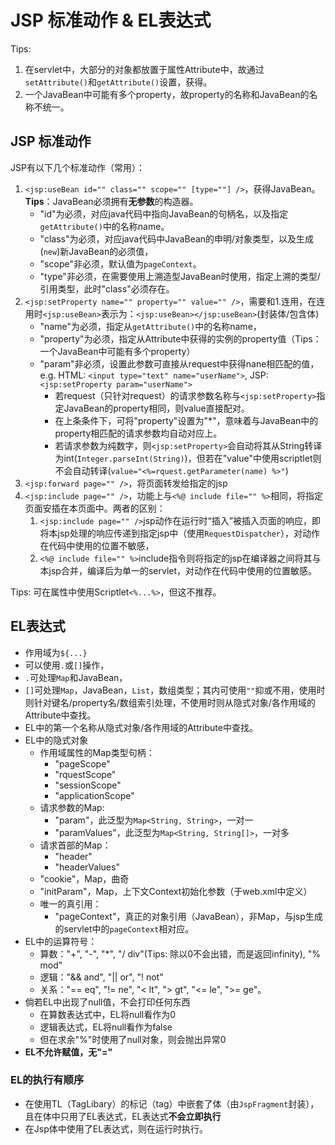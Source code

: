 # JSP 标准动作 & EL表达式
Tips:
1. 在servlet中，大部分的对象都放置于属性Attribute中，故通过`setAttribute()`和`getAttribute()`设置，获得。
2. 一个JavaBean中可能有多个property，故property的名称和JavaBean的名称不统一。

## JSP 标准动作
JSP有以下几个标准动作（常用）：
1. `<jsp:useBean id="" class="" scope="" [type=""] />`，获得JavaBean。**Tips**：JavaBean必须拥有**无参数**的构造器。
	- "id"为必须，对应java代码中指向JavaBean的句柄名，以及指定`getAttribute()`中的名称name。
	- "class"为必须，对应java代码中JavaBean的申明/对象类型，以及生成(`new`)新JavaBean的必须值，
	- "scope"非必须，默认值为`pageContext`。
	- "type"非必须，在需要使用上溯造型JavaBean时使用，指定上溯的类型/引用类型，此时"class"必须存在。
2. `<jsp:setProperty name="" property="" value="" />`，需要和1.连用，在连用时`<jsp:useBean>`表示为：`<jsp:useBean></jsp:useBean>`(封装体/包含体)
	- "name"为必须，指定从`getAttribute()`中的名称name，
	- "property"为必须，指定从Attribute中获得的实例的property值（Tips：一个JavaBean中可能有多个property）
	- "param"非必须，设置此参数可直接从request中获得nane相匹配的值，e.g.  HTML: `<input type="text" name="userName">`, JSP: `<jsp:setProperty param="userName">`
		- 若request（只针对request）的请求参数名称与`<jsp:setProperty>`指定JavaBean的property相同，则value直接配对。
		- 在上条条件下，可将"property"设置为"*"，意味着与JavaBean中的property相匹配的请求参数均自动对应上。
		- 若请求参数为纯数字，则`<jsp:setProperty>`会自动将其从String转译为int(`Integer.parseInt(String)`)，但若在"value"中使用scriptlet则不会自动转译(`value="<%=rquest.getParameter(name) %>"`)
3. `<jsp:forward page="" />`，将页面转发给指定的jsp
4. `<jsp:include page="" />`，功能上与`<%@ include file="" %>`相同，将指定页面安插在本页面中。两者的区别：
	1. `<jsp:include page="" />`jsp动作在运行时“插入”被插入页面的响应，即将本jsp处理的响应传递到指定jsp中（使用`RequestDispatcher`），对动作在代码中使用的位置不敏感，
	2. `<%@ include file="" %>`include指令则将指定的jsp在编译器之间将其与本jsp合并，编译后为单一的servlet，对动作在代码中使用的位置敏感。

Tips: 可在属性中使用Scriptlet`<%...%>`，但这不推荐。

## EL表达式
- 作用域为`${...}`
- 可以使用`.`或`[]`操作，
- `.`可处理`Map`和JavaBean，
- `[]`可处理`Map`，JavaBean，`List`，数组类型；其内可使用`""`抑或不用，使用时则针对键名/property名/数组索引处理，不使用时则从隐式对象/各作用域的Attribute中查找。
- EL中的第一个名称从隐式对象/各作用域的Attribute中查找。
- EL中的隐式对象
	- 作用域属性的Map类型句柄：
		- "pageScope"
		- "rquestScope"
		- "sessionScope"
		- "applicationScope"
	- 请求参数的Map:
		- "param"，此泛型为`Map<String, String>`，一对一
		- "paramValues"，此泛型为`Map<String, String[]>`，一对多
	- 请求首部的Map：
		- "header"
		- "headerValues"
	- "cookie"，Map，曲奇
	- "initParam"，Map，上下文Context初始化参数（于web.xml中定义）
	- 唯一的真引用：
		- "pageContext"，真正的对象引用（JavaBean），非Map，与jsp生成的servlet中的`pageContext`相对应。
- EL中的运算符号：
	- 算数："+", "-", "*", "/ div"(Tips: 除以0不会出错，而是返回infinity), "% mod"
	- 逻辑："&& and", "|| or", "! not"
	- 关系："== eq", "!= ne", "< lt", "> gt", "<= le", ">= ge"。
- 倘若EL中出现了null值，不会打印任何东西
	- 在算数表达式中，EL将null看作为0
	- 逻辑表达式，EL将null看作为false
	- 但在求余"%"时使用了null对象，则会抛出异常0
- **EL不允许赋值，无"="**

### EL的执行有顺序
- 在使用TL（TagLibary）的标记（tag）中嵌套了体（由`JspFragment`封装），且在体中只用了EL表达式，EL表达式**不会立即执行**
- 在Jsp体中使用了EL表达式，则在运行时执行。




 